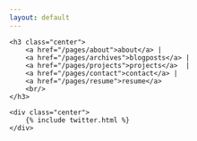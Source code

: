 ```yaml
---
layout: default
---
```



<section>

	<h3 class="center">
		<a href="/pages/about">about</a> | 
		<a href="/pages/archives">blogposts</a> | 
		<a href="/pages/projects">projects</a>  | 
		<a href="/pages/contact">contact</a> | 
		<a href="/pages/resume">resume</a>
		<br/>
	</h3>

	<div class="center">
		{% include twitter.html %}
	</div>
</section>

